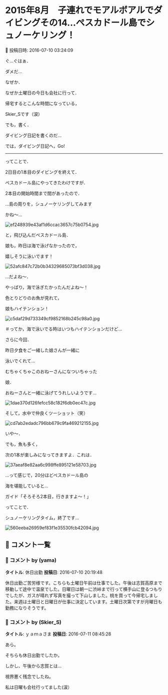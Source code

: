 # 2015年8月　子連れでモアルボアルでダイビングその14…ぺスカドール島でシュノーケリング！

📅 投稿日時: 2016-07-10 03:24:09

ぐ…ぐはぁ．


ダメだ…


なぜか．


なぜか土曜日の今日も会社に行って．


帰宅するとこんな時間になっている，


Skier_Sです（涙）





でも，書く．


ダイビング日記を書くのだ…





では，ダイビング日記へ，Go!





---


ってことで．





2日目の1本目のダイビングを終えて．


ぺスカドール島にやってきたわけですが．


2本目の開始時間まで間があったので．


…島の周りを，シュノーケリングしてみます


かね～…




![ef248939e43af1d6ccac3657c75b0754.jpg](images/ef248939e43af1d6ccac3657c75b0754.jpg)




と，飛び込んだぺスカドール島．





娘も，昨日は海で泳げなかったので，


嬉しそうに泳いでます！




![52afc847c72b0b34329685073bf3d038.jpg](images/52afc847c72b0b34329685073bf3d038.jpg)




…だよね～．


やっぱり，海で泳ぎたかったんだよね～！





色とりどりのお魚が見れて，


娘もハイテンション！




![c5daf29d733349cf9852168b245c98a0.jpg](images/c5daf29d733349cf9852168b245c98a0.jpg)




＃ってか，海で泳いでる時はいつもハイテンションだけど…





さらに今回．


昨日夕食をご一緒した娘さんが一緒に


泳いでくれて…


むちゃくちゃこのおねーさんになついちゃった


娘．


おねーさんと一緒に泳げてうれしいようです…




![1dae370d126fefcc58c182f6db0ec47c.jpg](images/1dae370d126fefcc58c182f6db0ec47c.jpg)







そして，水中で仲良くツーショット（笑）




![cd7ab2edadc796bb679c9fa469212155.jpg](images/cd7ab2edadc796bb679c9fa469212155.jpg)







いや～．


でも，魚も多く，


次の1本が楽しみになってきますよ．これは．




![37aeaf8e82aa6c998ffe895121e58703.jpg](images/37aeaf8e82aa6c998ffe895121e58703.jpg)




…って感じで，20分ほどぺスカドール島の


海を堪能していると…





ガイド「そろそろ2本目，行きますよ～！」





ってことで．


シュノーケリングタイム，終了です…




![560eeba26959ef83f1e35530fcb42094.jpg](images/560eeba26959ef83f1e35530fcb42094.jpg)

## 💬 コメント一覧

### 💬 コメント by (yama)
**タイトル**: 休日出勤
**投稿日**: 2016-07-10 20:19:48

休日出勤ご苦労様です。こちらも土曜日午前は仕事でした。午後は志賀高原まで移動して途中で温泉でした。日曜日は朝一に渋峠まで行って横手山に登るつもりでしたが、ガスが晴れず写真を撮って下山しました。桃を買って今帰宅しました。来週は土曜日と日曜日が仕事に決定しています。土曜日次第ですが月曜日も勤務になりそうです。

### 💬 コメント by (Skier_S)
**タイトル**: ｙａｍａさま
**投稿日**: 2016-07-11 08:45:28

あら。

そちらも休日出勤でしたか。

しかし、午後から志賀とは…

視界悪く残念でしたね。

私は日曜も会社行ってました(涙）

